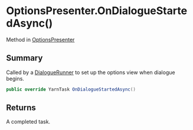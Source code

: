 # OptionsPresenter.OnDialogueStartedAsync()

Method in [OptionsPresenter](/docs/api/csharp/yarn.unity.optionspresenter.md)

## Summary


Called by a  <a href="yarn.unity.dialoguerunner.md">DialogueRunner</a>  to set up the options view
when dialogue begins.


```csharp
public override YarnTask OnDialogueStartedAsync()
```

## Returns

A completed task.


